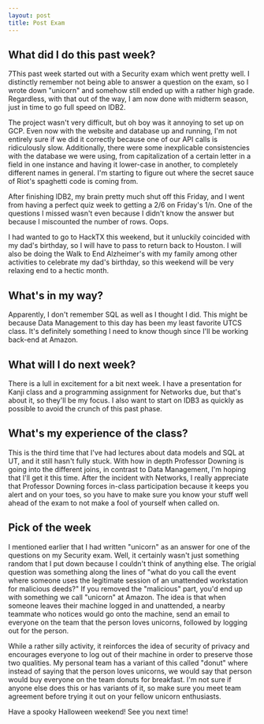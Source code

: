 ```yaml
---
layout: post
title: Post Exam
---
```


## What did I do this past week?

7This past week started out with a Security exam which went pretty well. I distinctly remember not being able to answer a question on the exam, so I wrote down "unicorn" and somehow still ended up with a rather high grade. Regardless, with that out of the way, I am now done with midterm season, just in time to go full speed on IDB2.

The project wasn't very difficult, but oh boy was it annoying to set up on GCP. Even now with the website and database up and running, I'm not entirely sure if we did it correctly because one of our API calls is ridiculously slow. Additionally, there were some inexplicable consistencies with the database we were using, from capitalization of a certain letter in a field in one instance and having it lower-case in another, to completely different names in general. I'm starting to figure out where the secret sauce of Riot's spaghetti code is coming from.

After finishing IDB2, my brain pretty much shut off this Friday, and I went from having a perfect quiz week to getting a 2/6 on Friday's 1/n. One of the questions I missed wasn't even because I didn't know the answer but because I miscounted the number of rows. Oops.

I had wanted to go to HackTX this weekend, but it unluckily coincided with my dad's birthday, so I will have to pass to return back to Houston. I will also be doing the Walk to End Alzheimer's with my family among other activities to celebrate my dad's birthday, so this weekend will be very relaxing end to a hectic month.

## What's in my way?

Apparently, I don't remember SQL as well as I thought I did. This might be because Data Management to this day has been my least favorite UTCS class. It's definitely something I need to know though since I'll be working back-end at Amazon.

## What will I do next week?

There is a lull in excitement for a bit next week. I have a presentation for Kanji class and a programming assignment for Networks due, but that's about it, so they'll be my focus. I also want to start on IDB3 as quickly as possible to avoid the crunch of this past phase.

## What's my experience of the class?

This is the third time that I've had lectures about data models and SQL at UT, and it still hasn't fully stuck. With how in depth Professor Downing is going into the different joins, in contrast to Data Management, I'm hoping that I'll get it this time. After the incident with Networks, I really appreciate that Professor Downing forces in-class participation because it keeps you alert and on your toes, so you have to make sure you know your stuff well ahead of the exam to not make a fool of yourself when called on.

## Pick of the week

I mentioned earlier that I had written "unicorn" as an answer for one of the questions on my Security exam. Well, it certainly wasn't just something random that I put down because I couldn't think of anything else. The origial question was something along the lines of "what do you call the event where someone uses the legitimate session of an unattended workstation for malicious deeds?" If you removed the "malicious" part, you'd end up with something we call "unicorn" at Amazon. The idea is that when someone leaves their machine logged in and unattended, a nearby teammate who notices would go onto the machine, send an email to everyone on the team that the person loves unicorns, followed by logging out for the person.

While a rather silly activity, it reinforces the idea of security of privacy and encourages everyone to log out of their machine in order to preserve those two qualities. My personal team has a variant of this called "donut" where instead of saying that the person loves unicorns, we would say that person would buy everyone on the team donuts for breakfast. I'm not sure if anyone else does this or has variants of it, so make sure you meet team agreement before trying it out on your fellow unicorn enthusiasts.

Have a spooky Halloween weekend! See you next time!
